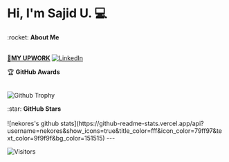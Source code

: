 # Hi, I'm Sajid U. 💻

<summary>:rocket: <b>About Me</b></summary><br/>

<!-- [![Upwork](https://live.staticflickr.com/65535/5117650762_336e322860_o.png)](https://upwork.com/fl/nekores) -->
[🥳<b>MY UPWORK</b>](https://upwork.com/fl/nekores)
[![LinkedIn](https://img.shields.io/badge/linkedin-%230077B5.svg?&style=for-the-badge&logo=linkedin&logoColor=white)](https://linkedin.com/in/nekores)


<summary>&#127942 <b>GitHub Awards</b></summary><br/>

![Github Trophy](https://github-profile-trophy.vercel.app/?username=nekores)




<summary>:star: <b>GitHub Stars</b></summary><br/>
![nekores's github stats](https://github-readme-stats.vercel.app/api?username=nekores&show_icons=true&title_color=fff&icon_color=79ff97&text_color=9f9f9f&bg_color=151515)
---

![Visitors](https://visitor-badge.laobi.icu/badge?page_id=nekores)
